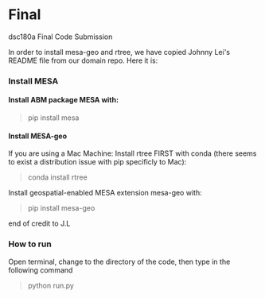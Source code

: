 # Final
dsc180a Final Code Submission

In order to install mesa-geo and rtree, we have copied Johnny Lei's README file from our domain repo. Here it is:

### Install MESA
#### Install ABM package MESA with:

> pip install mesa

#### Install MESA-geo
  If you are using a Mac Machine:
    Install rtree FIRST with conda (there seems to exist a distribution issue with pip specificly to Mac):

> conda install rtree

  Install geospatial-enabled MESA extension mesa-geo with:

> pip install mesa-geo

end of credit to J.L


### How to run

Open terminal, change to the directory of the code, then type in the following command 

> python run.py
